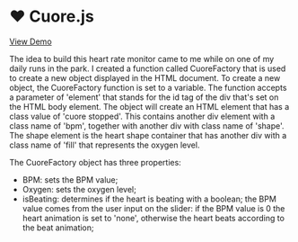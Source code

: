 # **:heart: Cuore.js**

[View Demo](https://martinagabrielli.github.io/cuore.js/)

The idea to build this heart rate monitor came to me while on one of my daily runs in the park.
I created a function called CuoreFactory that is used to create a new object displayed in the HTML document. To create a new object, the CuoreFactory function is set to a variable. The function accepts a parameter of 'element' that stands for the id tag of the div that's set on the HTML body element.
The object will create an HTML element that has a class value of 'cuore stopped'. This contains another div element with a class name of 'bpm', together with another div with class name of 'shape'. The shape element is the heart shape container that has another div with a class name of 'fill' that represents the oxygen level.

The CuoreFactory object has three properties:

- BPM: sets the BPM value;
- Oxygen: sets the oxygen level;
- isBeating: determines if the heart is beating with a boolean; the BPM value comes from the user input on the slider: if the BPM value is 0 the heart animation is set to 'none', otherwise the heart beats according to the beat animation;
